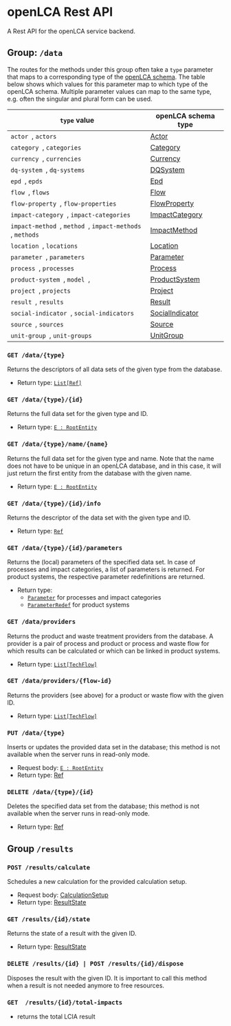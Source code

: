 
# openLCA Rest API

A Rest API for the openLCA service backend.

## Group: `/data`

The routes for the methods under this group often take a `type` parameter that
maps to a corresponding type of the
[openLCA schema](https://greendelta.github.io/olca-schema/). The table below
shows which values for this parameter map to which type of the openLCA schema.
Multiple parameter values can map to the same type, e.g. often the singular and
plural form can be used.


| `type` value                                                  | openLCA schema type                                                                      |
|---------------------------------------------------------------|------------------------------------------------------------------------------------------|
| `actor `,  `actors `                                          | [Actor](https://greendelta.github.io/olca-schema/classes/Actor.html)                     |
| `category `,  `categories `                                   | [Category](https://greendelta.github.io/olca-schema/classes/Category.html)               |
| `currency `,  `currencies `                                   | [Currency](https://greendelta.github.io/olca-schema/classes/Currency.html)               |
| `dq-system `,  `dq-systems `                                  | [DQSystem](https://greendelta.github.io/olca-schema/classes/DQSystem.html)               |
| `epd `,  `epds `                                              | [Epd](https://greendelta.github.io/olca-schema/classes/Epd.html)                         |
| `flow `,  `flows `                                            | [Flow](https://greendelta.github.io/olca-schema/classes/Flow.html)                       |
| `flow-property `,  `flow-properties `                         | [FlowProperty](https://greendelta.github.io/olca-schema/classes/FlowProperty.html)       |
| `impact-category `,  `impact-categories `                     | [ImpactCategory](https://greendelta.github.io/olca-schema/classes/ImpactCategory.html)   |
| `impact-method `,  `method `,  `impact-methods `,  `methods ` | [ImpactMethod](https://greendelta.github.io/olca-schema/classes/ImpactMethod.html)       |
| `location `,  `locations `                                    | [Location](https://greendelta.github.io/olca-schema/classes/Location.html)               |
| `parameter `,  `parameters `                                  | [Parameter](https://greendelta.github.io/olca-schema/classes/Parameter.html)             |
| `process `,  `processes `                                     | [Process](https://greendelta.github.io/olca-schema/classes/Process.html)                 |
| `product-system `,  `model `,                                 | [ProductSystem](https://greendelta.github.io/olca-schema/classes/ProductSystem.html)     |
| `project `,  `projects `                                      | [Project](https://greendelta.github.io/olca-schema/classes/Project.html)                 |
| `result `,  `results `                                        | [Result](https://greendelta.github.io/olca-schema/classes/Result.html)                   |
| `social-indicator `,  `social-indicators `                    | [SocialIndicator](https://greendelta.github.io/olca-schema/classes/SocialIndicator.html) |
| `source `,  `sources `                                        | [Source](https://greendelta.github.io/olca-schema/classes/Source.html)                   |
| `unit-group `,  `unit-groups `                                | [UnitGroup](https://greendelta.github.io/olca-schema/classes/UnitGroup.html)             |


### `GET /data/{type}`

Returns the descriptors of all data sets of the given type from the database.

* Return type: [`List[Ref]`](https://greendelta.github.io/olca-schema/classes/Ref.html)


### `GET /data/{type}/{id}`

Returns the full data set for the given type and ID.

* Return type: [`E : RootEntity`](https://greendelta.github.io/olca-schema/classes/RootEntity.html)


### `GET /data/{type}/name/{name}`

Returns the full data set for the given type and name. Note that the name does
not have to be unique in an openLCA database, and in this case, it will just
return the first entity from the database with the given name.

* Return type: [`E : RootEntity`](https://greendelta.github.io/olca-schema/classes/RootEntity.html)


### `GET /data/{type}/{id}/info`

Returns the descriptor of the data set with the given type and ID.

* Return type: [`Ref`](https://greendelta.github.io/olca-schema/classes/Ref.html)


### `GET /data/{type}/{id}/parameters`

Returns the (local) parameters of the specified data set. In case of processes
and impact categories, a list of parameters is returned. For product systems,
the respective parameter redefinitions are returned.

* Return type:
  * [`Parameter`](https://greendelta.github.io/olca-schema/classes/Parameter.html)
    for processes and impact categories
  * [`ParameterRedef`](https://greendelta.github.io/olca-schema/classes/ParameterRedef.html)
    for product systems


### `GET /data/providers`

Returns the product and waste treatment providers from the database. A provider
is a pair of process and product or process and waste flow for which results
can be calculated or which can be linked in product systems.

* Return type: [`List[TechFlow]`](https://greendelta.github.io/olca-schema/classes/TechFlow.html)


### `GET /data/providers/{flow-id}`

Returns the providers (see above) for a product or waste flow with the given ID.

* Return type: [`List[TechFlow]`](https://greendelta.github.io/olca-schema/classes/TechFlow.html)


### `PUT /data/{type}`

Inserts or updates the provided data set in the database; this method is not
available when the server runs in read-only mode.

* Request body: [`E : RootEntity`](https://greendelta.github.io/olca-schema/classes/RootEntity.html)
* Return type: [Ref](https://greendelta.github.io/olca-schema/classes/Ref.html)


### `DELETE /data/{type}/{id}`

Deletes the specified data set from the database; this method is not available
when the server runs in read-only mode.

* Return type: [Ref](https://greendelta.github.io/olca-schema/classes/Ref.html)


## Group `/results`


### `POST /results/calculate`

Schedules a new calculation for the provided calculation setup.

* Request body: [CalculationSetup](https://greendelta.github.io/olca-schema/classes/CalculationSetup.html)
* Return type: [ResultState](https://greendelta.github.io/olca-schema/classes/ResultState.html)


### `GET /results/{id}/state`

Returns the state of a result with the given ID.

* Return type: [ResultState](https://greendelta.github.io/olca-schema/classes/ResultState.html)


### `DELETE /results/{id} | POST /results/{id}/dispose`

Disposes the result with the given ID. It is important to call this method
when a result is not needed anymore to free resources.


### `GET  /results/{id}/total-impacts`
* returns the total LCIA result
